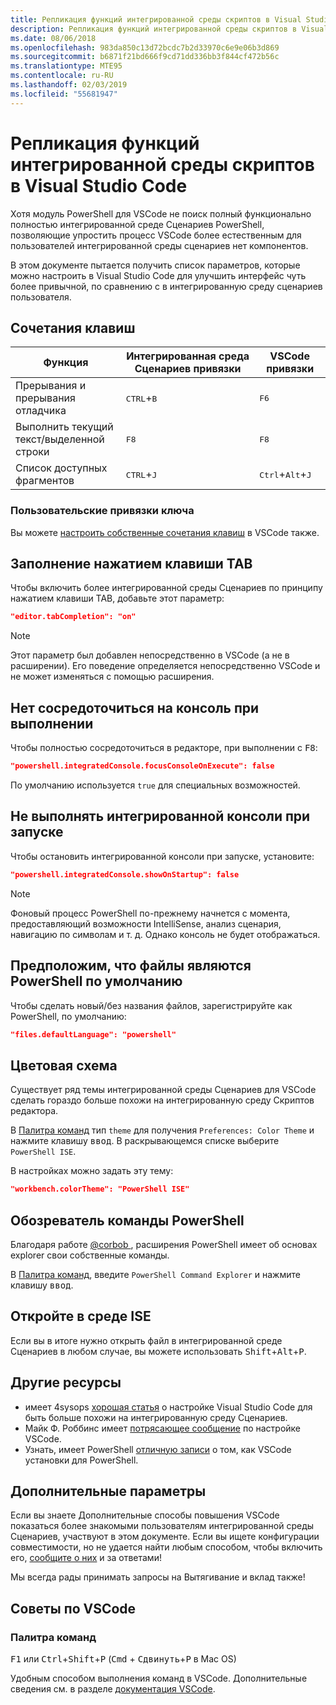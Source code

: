 ```yaml
---
title: Репликация функций интегрированной среды скриптов в Visual Studio Code
description: Репликация функций интегрированной среды скриптов в Visual Studio Code
ms.date: 08/06/2018
ms.openlocfilehash: 983da850c13d72bcdc7b2d33970c6e9e06b3d869
ms.sourcegitcommit: b6871f21bd666f9cd71dd336bb3f844cf472b56c
ms.translationtype: MTE95
ms.contentlocale: ru-RU
ms.lasthandoff: 02/03/2019
ms.locfileid: "55681947"
---
```

# <a name="how-to-replicate-the-ise-experience-in-visual-studio-code"></a>Репликация функций интегрированной среды скриптов в Visual Studio Code

Хотя модуль PowerShell для VSCode не поиск полный функционально полностью интегрированной среде Сценариев PowerShell, позволяющие упростить процесс VSCode более естественным для пользователей интегрированной среды сценариев нет компонентов.

В этом документе пытается получить список параметров, которые можно настроить в Visual Studio Code для улучшить интерфейс чуть более привычной, по сравнению с в интегрированную среду сценариев пользователя.

## <a name="key-bindings"></a>Сочетания клавиш

| Функция                              | Интегрированная среда Сценариев привязки                  | VSCode привязки                              |
| ----------------                      | -----------                  | --------------                              |
| Прерывания и прерывания отладчика          | <kbd>CTRL</kbd>+<kbd>B</kbd> | <kbd>F6</kbd>                               |
| Выполнить текущий текст/выделенной строки | <kbd>F8</kbd>                | <kbd>F8</kbd>                               |
| Список доступных фрагментов               | <kbd>CTRL</kbd>+<kbd>J</kbd> | <kbd>Ctrl</kbd>+<kbd>Alt</kbd>+<kbd>J</kbd> |

### <a name="custom-key-bindings"></a>Пользовательские привязки ключа

Вы можете [настроить собственные сочетания клавиш](https://code.visualstudio.com/docs/getstarted/keybindings#_custom-keybindings-for-refactorings) в VSCode также.

## <a name="tab-completion"></a>Заполнение нажатием клавиши TAB

Чтобы включить более интегрированной среды Сценариев по принципу нажатием клавиши TAB, добавьте этот параметр:

```json
"editor.tabCompletion": "on"
```

> [!NOTE]
> Этот параметр был добавлен непосредственно в VSCode (а не в расширении). Его поведение определяется непосредственно VSCode и не может изменяться с помощью расширения.

## <a name="no-focus-on-console-when-executing"></a>Нет сосредоточиться на консоль при выполнении

Чтобы полностью сосредоточиться в редакторе, при выполнении с <kbd>F8</kbd>:

```json
"powershell.integratedConsole.focusConsoleOnExecute": false
```

По умолчанию используется `true` для специальных возможностей.

## <a name="dont-start-integrated-console-on-startup"></a>Не выполнять интегрированной консоли при запуске

Чтобы остановить интегрированной консоли при запуске, установите:

```json
"powershell.integratedConsole.showOnStartup": false
```

> [!NOTE]
> Фоновый процесс PowerShell по-прежнему начнется с момента, предоставляющий возможности IntelliSense, анализ сценария, навигацию по символам и т. д. Однако консоль не будет отображаться.

## <a name="assume-files-are-powershell-by-default"></a>Предположим, что файлы являются PowerShell по умолчанию

Чтобы сделать новый/без названия файлов, зарегистрируйте как PowerShell, по умолчанию:

```json
"files.defaultLanguage": "powershell"
```

## <a name="color-scheme"></a>Цветовая схема

Существует ряд темы интегрированной среды Сценариев для VSCode сделать гораздо больше похожи на интегрированную среду Скриптов редактора.

В [Палитра команд] тип `theme` для получения `Preferences: Color Theme` и нажмите клавишу <kbd>ввод</kbd>.
В раскрывающемся списке выберите `PowerShell ISE`.

В настройках можно задать эту тему:

```json
"workbench.colorTheme": "PowerShell ISE"
```

## <a name="powershell-command-explorer"></a>Обозреватель команды PowerShell

Благодаря работе [ @corbob ](https://github.com/corbob), расширения PowerShell имеет об основах explorer свои собственные команды.

В [Палитра команд], введите `PowerShell Command Explorer` и нажмите клавишу <kbd>ввод</kbd>.

## <a name="open-in-the-ise"></a>Откройте в среде ISE

Если вы в итоге нужно открыть файл в интегрированной среде Сценариев в любом случае, вы можете использовать <kbd>Shift</kbd>+<kbd>Alt</kbd>+<kbd>P</kbd>.

## <a name="other-resources"></a>Другие ресурсы

- имеет 4sysops [хорошая статья](https://4sysops.com/archives/make-visual-studio-code-look-and-behave-like-powershell-ise/) о настройке Visual Studio Code для быть больше похожи на интегрированную среду Сценариев.
- Майк Ф. Роббинс имеет [потрясающее сообщение](https://mikefrobbins.com/2017/08/24/how-to-install-visual-studio-code-and-configure-it-as-a-replacement-for-the-powershell-ise/) по настройке VSCode.
- Узнать, имеет PowerShell [отличную записи](https://www.learnpwsh.com/setup-vs-code-for-powershell/) о том, как VSCode установки для PowerShell.

## <a name="more-settings"></a>Дополнительные параметры

Если вы знаете Дополнительные способы повышения VSCode показаться более знакомыми пользователям интегрированной среды Сценариев, участвуют в этом документе. Если вы ищете конфигурации совместимости, но не удается найти любым способом, чтобы включить его, [сообщите о них](https://github.com/PowerShell/vscode-powershell/issues/new/choose) и за ответами!

Мы всегда рады принимать запросы на Вытягивание и вклад также!

## <a name="vscode-tips"></a>Советы по VSCode

### <a name="command-palette"></a>Палитра команд

<kbd>F1</kbd> или <kbd>Ctrl</kbd>+<kbd>Shift</kbd>+<kbd>P</kbd> (<kbd>Cmd</kbd> + <kbd> Сдвинуть</kbd>+<kbd>P</kbd> в Mac OS)

Удобным способом выполнения команд в VSCode.
Дополнительные сведения см. в разделе [документация VSCode](https://code.visualstudio.com/docs/getstarted/userinterface#_command-palette).

[Палитра команд]: #command-palette
